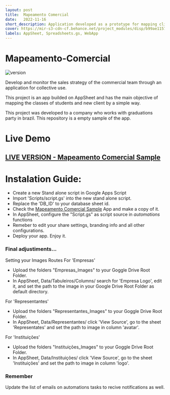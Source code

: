 ```yaml
---
layout: post
title:  Mapeamento Comercial
date:   2022-11-16
short_description: Application developed as a prototype for mapping clients and graduating classes for the Cross Formaturas company
cover: https://mir-s3-cdn-cf.behance.net/project_modules/disp/b99ae1157902467.63815eaf28761.png
labels: AppSheet, Spreadsheets.gs, WebApp
---
```



# Mapeamento-Comercial
![version](https://img.shields.io/badge/version-1.0-blue)

Develop and monitor the sales strategy of the commercial team through an application for collective use.

This project is an app builded on AppSheet and has the main objective of mapping the classes of students and new client by a simple way.

This project was developed to a company who works with graduations party in brazil. 
This repository is a empty sample of the app.

# Live Demo

## [LIVE VERSION - Mapeamento Comercial Sample](https://www.appsheet.com/templates/Sistema-de-Intelig%C3%AAncia-Comercial-para-Empresas-de-Formaturas?appGuidString=a9436ec2-a586-494d-8352-bf38b8efe3af)

# Instalation Guide: 

- Create a new Stand alone script in Google Apps Script
- Import 'Scripts/script.gs' into the new stand alone script.
- Replace the 'DB_ID' to your database sheet id.
- Check the [Mapeamento Comercial Sample](https://www.appsheet.com/templates/Sistema-de-Intelig%C3%AAncia-Comercial-para-Empresas-de-Formaturas?appGuidString=a9436ec2-a586-494d-8352-bf38b8efe3af) App and make a copy of it. 
- In AppSheet, configure the "Script.gs" as script source in *automations* functions
- Remeber to edit your share settings, branding info and all other configurations.
- Deploy your app. Enjoy it. 

### Final adjustiments...

Setting your Images Routes
For 'Empresas'
- Upload the folders "Empresas_Images" to your Goggle Drive Root Folder.
- In AppSheet, Data/Tabuleiros/Columns/ search for 'Empresa Logo', edit it, and set the path to the image in your Google Drive Root Folder as default directory.

For 'Representantes'
- Upload the folders "Representantes_Images" to your Goggle Drive Root Folder.
- In AppSheet, Data/Representantes/ click 'View Source', go to the sheet 'Representates' and set the path to image in column 'avatar'.

For 'Instituições'
- Upload the folders "Instituições_Images" to your Goggle Drive Root Folder.
- In AppSheet, Data/Instituições/ click 'View Source', go to the sheet 'Instituições' and set the path to image in column 'logo'.

### Remember

Update the list of emails on automations tasks to recive notifications as well.
